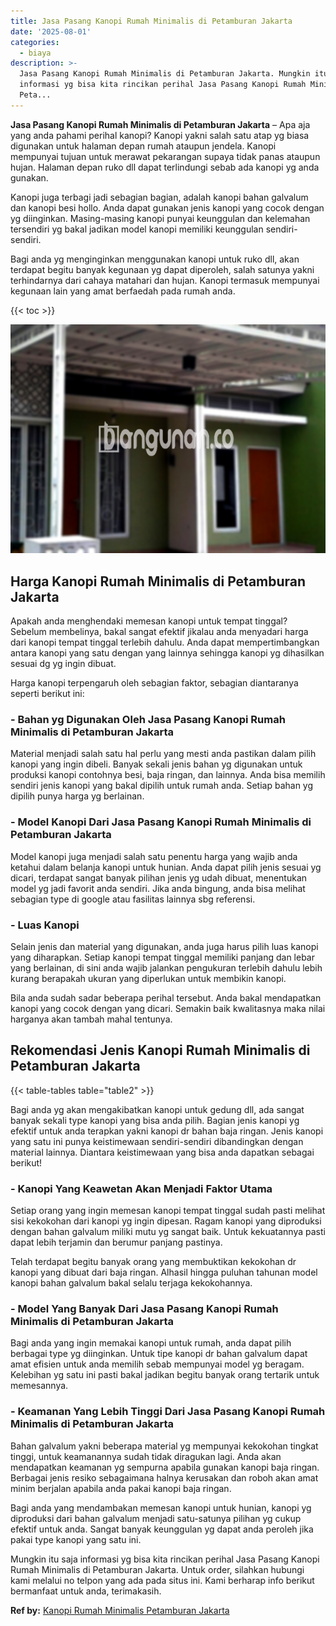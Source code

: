 ```yaml
---
title: Jasa Pasang Kanopi Rumah Minimalis di Petamburan Jakarta
date: '2025-08-01'
categories:
  - biaya
description: >-
  Jasa Pasang Kanopi Rumah Minimalis di Petamburan Jakarta. Mungkin itu saja
  informasi yg bisa kita rincikan perihal Jasa Pasang Kanopi Rumah Minimalis di
  Peta...
---
```


**Jasa Pasang Kanopi Rumah Minimalis di Petamburan Jakarta** – Apa aja yang anda pahami perihal kanopi? Kanopi yakni salah satu atap yg biasa digunakan untuk halaman depan rumah ataupun jendela. Kanopi mempunyai tujuan untuk merawat pekarangan supaya tidak panas ataupun hujan. Halaman depan ruko dll dapat terlindungi sebab ada kanopi yg anda gunakan.

Kanopi juga terbagi jadi sebagian bagian, adalah kanopi bahan galvalum dan kanopi besi hollo. Anda dapat gunakan jenis kanopi yang cocok dengan yg diinginkan. Masing-masing kanopi punyai keunggulan dan kelemahan tersendiri yg bakal jadikan model kanopi memiliki keunggulan sendiri-sendiri.

Bagi anda yg menginginkan menggunakan kanopi untuk ruko dll, akan terdapat begitu banyak kegunaan yg dapat diperoleh, salah satunya yakni terhindarnya dari cahaya matahari dan hujan. Kanopi termasuk mempunyai kegunaan lain yang amat berfaedah pada rumah anda.

{{< toc >}}

![Jasa Pasang Kanopi Rumah Minimalis di Petamburan Jakarta](/images/harga-kanopi-minimalis-31.png)

## Harga Kanopi Rumah Minimalis di Petamburan Jakarta

Apakah anda menghendaki memesan kanopi untuk tempat tinggal? Sebelum membelinya, bakal sangat efektif jikalau anda menyadari harga dari kanopi tempat tinggal terlebih dahulu. Anda dapat mempertimbangkan antara kanopi yang satu dengan yang lainnya sehingga kanopi yg dihasilkan sesuai dg yg ingin dibuat.

Harga kanopi terpengaruh oleh sebagian faktor, sebagian diantaranya seperti berikut ini:

### \- Bahan yg Digunakan Oleh Jasa Pasang Kanopi Rumah Minimalis di Petamburan Jakarta

Material menjadi salah satu hal perlu yang mesti anda pastikan dalam pilih kanopi yang ingin dibeli. Banyak sekali jenis bahan yg digunakan untuk produksi kanopi contohnya besi, baja ringan, dan lainnya. Anda bisa memilih sendiri jenis kanopi yang bakal dipilih untuk rumah anda. Setiap bahan yg dipilih punya harga yg berlainan.

### \- Model Kanopi Dari Jasa Pasang Kanopi Rumah Minimalis di Petamburan Jakarta

Model kanopi juga menjadi salah satu penentu harga yang wajib anda ketahui dalam belanja kanopi untuk hunian. Anda dapat pilih jenis sesuai yg dicari, terdapat sangat banyak pilihan jenis yg udah dibuat, menentukan model yg jadi favorit anda sendiri. Jika anda bingung, anda bisa melihat sebagian type di google atau fasilitas lainnya sbg referensi.

### \- Luas Kanopi

Selain jenis dan material yang digunakan, anda juga harus pilih luas kanopi yang diharapkan. Setiap kanopi tempat tinggal memiliki panjang dan lebar yang berlainan, di sini anda wajib jalankan pengukuran terlebih dahulu lebih kurang berapakah ukuran yang diperlukan untuk membikin kanopi.

Bila anda sudah sadar beberapa perihal tersebut. Anda bakal mendapatkan kanopi yang cocok dengan yang dicari. Semakin baik kwalitasnya maka nilai harganya akan tambah mahal tentunya.

## Rekomendasi Jenis Kanopi Rumah Minimalis di Petamburan Jakarta

{{< table-tables table="table2" >}}

Bagi anda yg akan mengakibatkan kanopi untuk gedung dll, ada sangat banyak sekali type kanopi yang bisa anda pilih. Bagian jenis kanopi yg efektif untuk anda terapkan yakni kanopi dr bahan baja ringan. Jenis kanopi yang satu ini punya keistimewaan sendiri-sendiri dibandingkan dengan material lainnya. Diantara keistimewaan yang bisa anda dapatkan sebagai berikut!

### \- Kanopi Yang Keawetan Akan Menjadi Faktor Utama

Setiap orang yang ingin memesan kanopi tempat tinggal sudah pasti melihat sisi kekokohan dari kanopi yg ingin dipesan. Ragam kanopi yang diproduksi dengan bahan galvalum miliki mutu yg sangat baik. Untuk kekuatannya pasti dapat lebih terjamin dan berumur panjang pastinya.

Telah terdapat begitu banyak orang yang membuktikan kekokohan dr kanopi yang dibuat dari baja ringan. Alhasil hingga puluhan tahunan model kanopi bahan galvalum bakal selalu terjaga kekokohannya.

### \- Model Yang Banyak Dari Jasa Pasang Kanopi Rumah Minimalis di Petamburan Jakarta

Bagi anda yang ingin memakai kanopi untuk rumah, anda dapat pilih berbagai type yg diinginkan. Untuk tipe kanopi dr bahan galvalum dapat amat efisien untuk anda memilih sebab mempunyai model yg beragam. Kelebihan yg satu ini pasti bakal jadikan begitu banyak orang tertarik untuk memesannya.

### \- Keamanan Yang Lebih Tinggi Dari Jasa Pasang Kanopi Rumah Minimalis di Petamburan Jakarta

Bahan galvalum yakni beberapa material yg mempunyai kekokohan tingkat tinggi, untuk keamanannya sudah tidak diragukan lagi. Anda akan mendapatkan keamanan yg sempurna apabila gunakan kanopi baja ringan. Berbagai jenis resiko sebagaimana halnya kerusakan dan roboh akan amat minim berjalan apabila anda pakai kanopi baja ringan.

Bagi anda yang mendambakan memesan kanopi untuk hunian, kanopi yg diproduksi dari bahan galvalum menjadi satu-satunya pilihan yg cukup efektif untuk anda. Sangat banyak keunggulan yg dapat anda peroleh jika pakai type kanopi yang satu ini.

Mungkin itu saja informasi yg bisa kita rincikan perihal Jasa Pasang Kanopi Rumah Minimalis di Petamburan Jakarta. Untuk order, silahkan hubungi kami melalui no telpon yang ada pada situs ini. Kami berharap info berikut bermanfaat untuk anda, terimakasih.

**Ref by:**  [Kanopi Rumah Minimalis Petamburan Jakarta](https://id.wikipedia.org/wiki/Kanopi)
